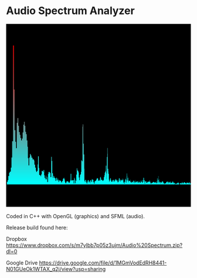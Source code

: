 # Audio Spectrum Analyzer
![spectrum visualizer](spectrum.png)

Coded in C++ with OpenGL (graphics) and SFML (audio).

Release build found here:

Dropbox https://www.dropbox.com/s/m7ylbb7p05z3ujm/Audio%20Spectrum.zip?dl=0

Google Drive https://drive.google.com/file/d/1MGmVodEdRH8441-N01GUeOk1WTAX_q2j/view?usp=sharing
